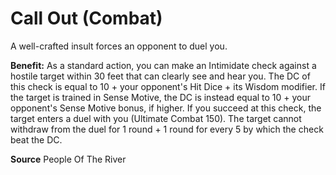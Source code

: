 ﻿---
cssclass: [feats]

---
# Call Out (Combat)

A well-crafted insult forces an opponent to duel you.

**Benefit:** As a standard action, you can make an Intimidate check against a hostile target within 30 feet that can clearly see and hear you. The DC of this check is equal to 10 + your opponent's Hit Dice + its Wisdom modifier. If the target is trained in Sense Motive, the DC is instead equal to 10 + your opponent's Sense Motive bonus, if higher. If you succeed at this check, the target enters a duel with you (Ultimate Combat 150). The target cannot withdraw from the duel for 1 round + 1 round for every 5 by which the check beat the DC.

**Source** People Of The River